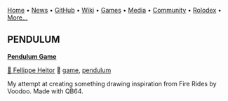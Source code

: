 [Home](https://qb64.com) • [News](news.md) • [GitHub](github.md) • [Wiki](wiki.md) • [Games](games.md) • [Media](media.md) • [Community](community.md) • [Rolodex](rolodex.md) • [More...](more.md)

## PENDULUM

**[Pendulum Game](pendulum-game/index)**

[🐝 Fellippe Heitor](fellippe-heitor) 🔗 [game](game), [pendulum](pendulum)

My attempt at creating something drawing inspiration from Fire Rides by Voodoo. Made with QB64.
